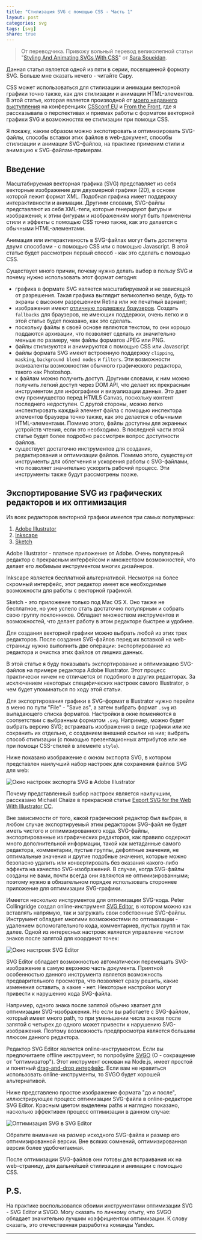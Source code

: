 ```yaml
---
title: "Стилизация SVG с помощью CSS - Часть 1"
layout: post
categories: svg
tags: [svg]
share: true
---
```


> От переводчика. Привожу вольный перевод великолепной статьи "[Styling And Animating SVGs With CSS][1]" от [Sara Soueidan][2].

Данная статья является одной из пяти в серии, посвященной формату SVG. Больше мне сказать нечего - читайте Сару.

CSS может использоваться для стилизации и анимации векторной графики точно также, как для стилизации и анимации HTML-элементов. В этой статье, которая является производной от [моего недавнего выступления][3] на конференциях [CSSconf EU][4] и [From the Front][5], где я рассказывала о перспективах и приемах работы с форматом векторной графики SVG и возможностях ее стилизации при помощи CSS.

Я покажу, каким образом можно экспотировать и оптимизировать SVG-файлы, способы вставки этих файлов в web-документ, способы стилизации и анимации SVG-файлов, на практике применим стили и анимацию к SVG-файлам-примерам.

## Введение

Масштабируемая векторная графика (SVG) представляет из себя векторные изображение для двухмерной графики (2D), в основе которой лежит формат XML. Подобная графика имеет поддержку интерактивности и анимации. Другими словами, SVG-файлы представляют из себя XML-теги, которые генерируют фигуры и изображения; к этим фигурам и изображениям могут быть применены стили и эффекты с помощью CSS точно также, как это делается с обычными HTML-элементами.

Анимация или интерактивность в SVG-файлах могут быть достигнута двумя способами - с помощью CSS или с помощью Javascript. В этой статье будет рассмотрен первый способ - как это сделать с помощью CSS.

Существует много причин, почему нужно делать выбор в пользу SVG и почему нужно использовать этот формат сегодня:

  * графика в формате SVG является масштабируемой и не зависящей от разрешения. Такая графика выглядит великолепно везде, будь то экраны с высоким разрешением Retina или же печатный вариант;
  * изображения имеют [отличную поддержку браузеров][6]. Создать `fallbacks` для браузеров, не имеющих поддержки, очень легко и в этой статье будет показано, как это сделать.
  * поскольку файлы в своей основе являются текстом, то они хорошо поддаются архивации, что позволяет сделать их значительно меньше по размеру, чем файлы форматов JPEG или PNG.
  * файлы стилизуются и анимируются с помощью CSS или Javascript
  * файлы формата SVG имеют встроенную поддержку `clipping`, `masking`, `background blend modes` и `filters`. Эти возможности эквиваленты возможностям обычного графического редактора, такого как Photoshop.
  * к файлам можно получить доступ. Другими словами, к ним можно получить легкий доступ через DOM API, что делает их прекрасным инструментом для инфографики и визуализации данных. Это дает ему преимущество перед HTML5 Canvas, поскольку контент последнего недоступен. С другой стороны, можно легко инспектировать каждый элемент файла с помощью инспектора элементов браузера точно также, как это делается с обычными HTML-элементами. Помимо этого, файлы доступны для экранных устройств чтения, если это необходимо. В последней части этой статье будет более подробно рассмотрен вопрос доступности файлов.
  * существует достаточно инструментов для создания, редактирования и оптимизации файлов. Помимо этого, существуют инструменты для облегчения и ускорения работы с SVG-файлами, что позволяет значительно ускорить рабочий процесс. Эти инструменты также будут рассмотрены позже.

## Экспортирование SVG из графических редакторов и их оптимизация

Из всех редакторов векторной графики имеется три самых популярных:

1. [Adobe Illustrator][7]
2. [Inkscape][8]
3. [Sketch][9]

Adobe Illustrator - платное приложение от Adobe. Очень популярный редактор с прекрасным интерфейсом и множеством возможностей, что делает его любимым инструментом многих дизайнеров.

Inkscape является бесплатной альтернативой. Несмотря на более скромный интерфейс, этот редактор имеет все необходимые возможности для работы с векторной графикой.

Sketch - это приложение только под Mac OS X. Оно также не бесплатное, но уже успело стать достаточно популярным и собрать свою группу поклонников. Обладает множеством инструментов и возможностей, что делает работу в этом редакторе быстрее и удобнее.

Для создания векторной графики можно выбрать любой из этих трех редакторов. После создания SVG-файлов перед их вставкой на web-страницу нужно выполнить две операции: экспортирование из редактора и очистка этих файлов от лишних данных.

В этой статье я буду показывать экспортирование и оптимизацию SVG-файлов на примере редактора Adobe Illustrator. Этот процесс практически ничем не отличается от подобного в других редакторах. За исключением некоторых специфических настроек самого Illustrator, о чем будет упоминаться по ходу этой статьи.

Для экспортирования графики в SVG-формат в Illustrator нужно перейти в меню по пути "File" - "Save as", а затем выбрать формат `.svg` из выпадающего списка форматов. Настройки в окне поменяются в соответствии с выбранным форматом `.svg`. Например, можно будет выбрать версию SVG; встраивать изображения в виде графики или же сохранить их отдельно, с созданием внешней ссылки на них; выбрать способ стилизации (с помощью презентационных аттрибутов или же при помощи CSS-стилей в элементе `style`).

Ниже показано изображение с окном экспорта SVG, в котором представлен наилучший набор настроек для сохранения файлов SVG для web:

![Окно настроек экспорта SVG в Adobe Illustrator]({{site.url}}/images/uploads/2014/11/ai-options-quick-preview.png)

Почему представленный выбор настроек является наилучшим, рассказано Michaël Chaize в прекрасной статье [Export SVG for the Web With Illustrator CC][11].

Вне зависимости от того, какой графический редактор был выбран, в любом случае экспортируемый этим редактором SVG-файл не будет иметь чистого и оптимизированного кода. SVG-файлы, экспортированные из графических редакторов, как правило содержат много дополнительной информации, такой как метаданные самого редактора, комментарии, пустые группы, дефолтные значения, не оптимальные значения и другие подобные значения, которые можно безопасно удалить или конвертировать без оказания какого-либо эффекта на качество SVG-изображений. В случае, когда SVG-файлы созданы не вами, почти всегда они являются не оптимизированными; поэтому нужно в обязательном порядке использовать стороннее приложение для оптимизации SVG-графики.

Имеется несколько инструментов для оптимизации SVG-кода. Peter Collingridge создал online-инструмент [SVG Editor][12], в котором можно как вставлять напрямую, так и загружать свои собственные SVG-файлы. Инструмент обладает многими возможностями по оптимизации - удалением вспомогательного кода, комментариев, пустых групп и так далее. Одной из интересных настроек является управление числом знаков после запятой для координат точек:

![Окно настроек SVG Editor]({{site.url}}/images/uploads/2014/11/svg-editor-quick-preview.png)

SVG Editor обладает возможностью автоматически перемещать SVG-изображение в самую верхнюю часть документа. Приятной особенностью данного инструмента является возможность предварительного просмотра, что позволяет сразу решить, какие изменения оставить, а какие - нет. Некоторые настройки могут привести к нарушению кода SVG-файла.

Например, одного знака после запятой обычно хватает для оптимизации SVG-изображения. Но если вы работаете с SVG-файлом, который имеет много path, то при уменьшении числа знаков после запятой с четырех до одного может привести к нарушению SVG-изображения. Поэтому возможность предпросмотра является большим плюсом данного редактора.

Редактор SVG Editor является online-инструментом. Если вы предпочитаете offline инструмент, то попробуйте [SVGO][14] (O - сокращение от "оптимизатор"). Этот инструмент основан на Node.js, имеет простой и понятный [drag-and-drop интерфейс][15]. Если вам не нравиться использовать online-инструменты, то SVGO будет хорошей альтернативой.

Ниже представлено простое изображение формата "до и после", иллюстрирующее процесс оптимизации SVG-файла в online-редакторе SVG Editor. Красным цветом выделены paths и наглядно показано, насколько эффективен процесс оптимизации в данном случае:

![Оптимизация SVG в SVG Editor]({{site.url}}/images/uploads/2014/11/optimized-path.jpg)

Обратите внимание на размер исходного SVG-файла и размер его оптимизированной версии. Вне всяких сомнений, оптимизированная версия более удобочитаемая.

После оптимизации SVG-файлов они готовы для встраивания их на web-страницу, для дальнейшей стилизации и анимации с помощью CSS.

## P.S.

На практике воспользовался обоими инструментами оптимизации SVG - SVG Editor и SVGO. Могу сказать по личному опыту, что SVGO обладает значительно лучшим коэффициентом оптимизации. К слову сказать, это отечественная разработка команды Yandex.

---

 [1]: http://www.smashingmagazine.com/2014/11/03/styling-and-animating-svgs-with-css/ "Styling And Animating SVGs With CSS"
 [2]: http://sarasoueidan.com/ "Sara Soueidan"
 [3]: https://www.youtube.com/watch?v=lf7L8X6ZBu8
 [4]: http://2014.cssconf.eu/ "CSSconf EU"
 [5]: http://2014.fromthefront.it/ "From the Front"
 [6]: http://caniuse.com/#feat=svg "Can I Use - SVG support"
 [7]: http://www.adobe.com/mena_en/products/illustrator.html "Adobe Illustrator"
 [8]: https://inkscape.org/en/ "Inkscape"
 [9]: http://bohemiancoding.com/sketch/ "Sketch"
 [11]: http://creativedroplets.com/export-svg-for-the-web-with-illustrator-cc/ "Export SVG for the Web With Illustrator CC"
 [12]: http://petercollingridge.appspot.com/svg-editor "SVG Editor"
 [14]: https://github.com/svg/svgo "SVGO"
 [15]: https://github.com/svg/svgo-gui "SVGO"
 [16]: http://localhost:7788/third/wp-content/uploads/2014/11/optimized-path.jpg
